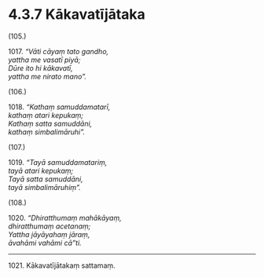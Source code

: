 

# 4.3.7 Kākavatījātaka




(105.)

1017\. _“Vāti cāyaṃ tato gandho,_  
_yattha me vasatī piyā;_  
_Dūre ito hi kākavatī,_  
_yattha me nirato mano”._  


(106.)

1018\. _“Kathaṃ samuddamatarī,_  
_kathaṃ atari kepukaṃ;_  
_Kathaṃ satta samuddāni,_  
_kathaṃ simbalimāruhi”._  


(107.)

1019\. _“Tayā samuddamatariṃ,_  
_tayā atari kepukaṃ;_  
_Tayā satta samuddāni,_  
_tayā simbalimāruhiṃ”._  


(108.)

1020\. _“Dhiratthumaṃ mahākāyaṃ,_  
_dhiratthumaṃ acetanaṃ;_  
_Yattha jāyāyahaṃ jāraṃ,_  
_āvahāmi vahāmi cā”ti._  


---

1021\. Kākavatījātakaṃ sattamaṃ.





